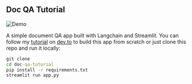 ## Doc QA Tutorial

![Demo](https://dev-to-uploads.s3.amazonaws.com/uploads/articles/b7sl6lx63shjbwssbsfl.gif)

A simple document QA app built with Langchain and Streamlit. You can follow my [tutorial]() on [dev.to](https://dev.to/mmz001) to build this app from scratch or just clone this repo and run it locally:

```cmd
git clone
cd doc-qa-tutorial
pip install -r requirements.txt
streamlit run app.py
```
